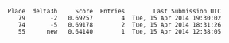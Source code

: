     Place  delta3h     Score  Entries        Last Submission UTC
       79       -2   0.69257        4  Tue, 15 Apr 2014 19:30:02
       74       -5   0.69178        2  Tue, 15 Apr 2014 18:31:26
       55      new	 0.64140        1  Tue, 15 Apr 2014 12:38:05
